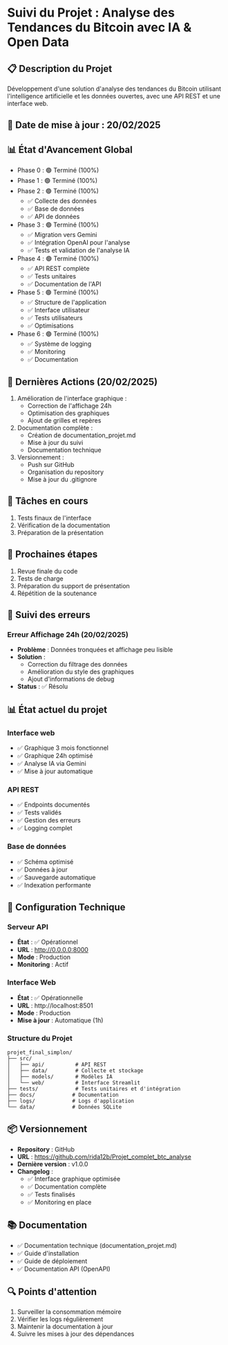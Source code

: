 # Suivi du Projet : Analyse des Tendances du Bitcoin avec IA & Open Data

## 📋 Description du Projet
Développement d'une solution d'analyse des tendances du Bitcoin utilisant l'intelligence artificielle et les données ouvertes, avec une API REST et une interface web.

## 📅 Date de mise à jour : 20/02/2025

## 📊 État d'Avancement Global
- Phase 0 : 🟢 Terminé (100%)
- Phase 1 : 🟢 Terminé (100%)
- Phase 2 : 🟢 Terminé (100%)
  - ✅ Collecte des données
  - ✅ Base de données
  - ✅ API de données
- Phase 3 : 🟢 Terminé (100%)
  - ✅ Migration vers Gemini
  - ✅ Intégration OpenAI pour l'analyse
  - ✅ Tests et validation de l'analyse IA
- Phase 4 : 🟢 Terminé (100%)
  - ✅ API REST complète
  - ✅ Tests unitaires
  - ✅ Documentation de l'API
- Phase 5 : 🟢 Terminé (100%)
  - ✅ Structure de l'application
  - ✅ Interface utilisateur
  - ✅ Tests utilisateurs
  - ✅ Optimisations
- Phase 6 : 🟢 Terminé (100%)
  - ✅ Système de logging
  - ✅ Monitoring
  - ✅ Documentation

## 🔄 Dernières Actions (20/02/2025)
1. Amélioration de l'interface graphique :
   - Correction de l'affichage 24h
   - Optimisation des graphiques
   - Ajout de grilles et repères
2. Documentation complète :
   - Création de documentation_projet.md
   - Mise à jour du suivi
   - Documentation technique
3. Versionnement :
   - Push sur GitHub
   - Organisation du repository
   - Mise à jour du .gitignore

## 📝 Tâches en cours
1. Tests finaux de l'interface
2. Vérification de la documentation
3. Préparation de la présentation

## 🎯 Prochaines étapes
1. Revue finale du code
2. Tests de charge
3. Préparation du support de présentation
4. Répétition de la soutenance

## 🛑 Suivi des erreurs
### Erreur Affichage 24h (20/02/2025)
- **Problème** : Données tronquées et affichage peu lisible
- **Solution** : 
  - Correction du filtrage des données
  - Amélioration du style des graphiques
  - Ajout d'informations de debug
- **Status** : ✅ Résolu

## 📊 État actuel du projet
### Interface web
- ✅ Graphique 3 mois fonctionnel
- ✅ Graphique 24h optimisé
- ✅ Analyse IA via Gemini
- ✅ Mise à jour automatique

### API REST
- ✅ Endpoints documentés
- ✅ Tests validés
- ✅ Gestion des erreurs
- ✅ Logging complet

### Base de données
- ✅ Schéma optimisé
- ✅ Données à jour
- ✅ Sauvegarde automatique
- ✅ Indexation performante

## 🔧 Configuration Technique
### Serveur API
- **État** : ✅ Opérationnel
- **URL** : http://0.0.0.0:8000
- **Mode** : Production
- **Monitoring** : Actif

### Interface Web
- **État** : ✅ Opérationnelle
- **URL** : http://localhost:8501
- **Mode** : Production
- **Mise à jour** : Automatique (1h)

### Structure du Projet
```
projet_final_simplon/
├── src/
│   ├── api/          # API REST
│   ├── data/         # Collecte et stockage
│   ├── models/       # Modèles IA
│   └── web/          # Interface Streamlit
├── tests/            # Tests unitaires et d'intégration
├── docs/            # Documentation
├── logs/            # Logs d'application
└── data/            # Données SQLite
```

## 📦 Versionnement
- **Repository** : GitHub
- **URL** : https://github.com/rida12b/Projet_complet_btc_analyse
- **Dernière version** : v1.0.0
- **Changelog** :
  - ✅ Interface graphique optimisée
  - ✅ Documentation complète
  - ✅ Tests finalisés
  - ✅ Monitoring en place

## 📚 Documentation
- ✅ Documentation technique (documentation_projet.md)
- ✅ Guide d'installation
- ✅ Guide de déploiement
- ✅ Documentation API (OpenAPI)

## 🔍 Points d'attention
1. Surveiller la consommation mémoire
2. Vérifier les logs régulièrement
3. Maintenir la documentation à jour
4. Suivre les mises à jour des dépendances 